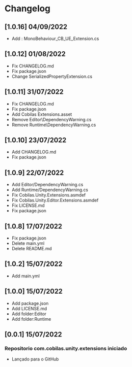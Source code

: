 # Changelog
## [1.0.16] 04/09/2022
- Add : MonoBehaviour_CB_UE_Extension.cs
## [1.0.12] 01/08/2022
- Fix CHANGELOG.md
- Fix package.json
- Change SerializedPropertyExtension.cs
## [1.0.11] 31/07/2022
- Fix CHANGELOG.md
- Fix package.json
- Add Cobilas Extensions.asset
- Remove Editor\DependencyWarning.cs
- Remove Runtime\DependencyWarning.cs
## [1.0.10] 23/07/2022
- Add CHANGELOG.md
- Fix package.json
## [1.0.9] 22/07/2022
- Add Editor/DependencyWarning.cs
- Add Runtime/DependencyWarning.cs
- Fix Cobilas.Unity.Extensions.asmdef
- Fix Cobilas.Unity.Editor.Extensions.asmdef
- Fix LICENSE.md
- Fix package.json
## [1.0.8] 17/07/2022
- Fix package.json
- Delete main.yml
- Delete README.md
## [1.0.2] 15/07/2022
- Add main.yml
## [1.0.0] 15/07/2022
- Add package.json
- Add LICENSE.md
- Add folder:Editor
- Add folder:Runtime
## [0.0.1] 15/07/2022
### Repositorio com.cobilas.unity.extensions iniciado
- Lançado para o GitHub
